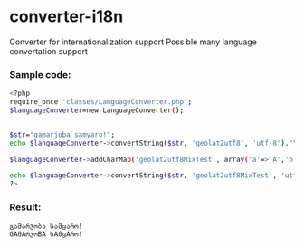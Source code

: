 # converter-i18n
Converter for internationalization support
Possible many language convertation support


### Sample code:
```sh
<?php
require_once 'classes/LanguageConverter.php';
$languageConverter=new LanguageConverter();


$str="gamarjoba samyaro!";
echo $languageConverter->convertString($str, 'geolat2utf8', 'utf-8')."\n";

$languageConverter->addCharMap('geolat2utf8MixTest', array('a'=>'A','b'=>'B','g'=>'G','d'=>'დ','e'=>'ე','v'=>'ვ','z'=>'ზ','T'=>'თ','i'=>'ი','k'=>'კ','l'=>'ლ','m'=>'მ','n'=>'ნ','o'=>'ო','p'=>'პ','J'=>'ჟ','r'=>'რ','s'=>'ს','t'=>'ტ','u'=>'უ','f'=>'ფ','q'=>'ქ','R'=>'ღ','y'=>'ყ','S'=>'შ','C'=>'ჩ','c'=>'ც','Z'=>'ძ','w'=>'წ','W'=>'ჭ','x'=>'ხ','j'=>'ჯ','h'=>'ჰ'));

echo $languageConverter->convertString($str, 'geolat2utf8MixTest', 'utf-8')."\n";
?>
```

### Result:
```sh
გამარჯობა სამყარო!
GAმAრჯოBA სAმყAრო!
```
